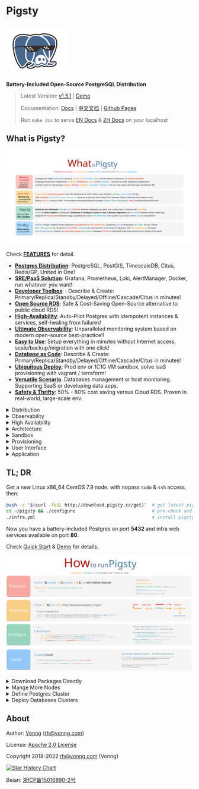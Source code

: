 # Pigsty

## ![](docs/_media/icon.svg)

**Battery-Included Open-Source PostgreSQL Distribution**

> Latest Version: [v1.5.1](https://github.com/Vonng/pigsty/releases/tag/v1.5.1)  |  [Demo](http://demo.pigsty.cc)
>
> Documentation: [Docs](https://pigsty.cc/en/) | [中文文档](https://pigsty.cc/zh/) | [Github Pages](https://vonng.github.io/pigsty/#/)
> 
> Run `make doc` to serve [EN Docs](docs/) & [ZH Docs](docs/zh-cn/) on your localhost



## What is Pigsty?

[![](docs/_media/WHAT_EN.svg)](docs/s-feature.md)

Check [**FEATURES**](docs/s-feature.md) for detail.


* [**Postgres Distribution**](docs/s-feature.md#PostgreSQL-Distribution): PostgreSQL, PostGIS, TimescaleDB, Citus, Redis/GP, United in One!
* [**SRE/PaaS Solution**](docs/s-feature.md#SRE-Solution): Grafana, Prometheus, Loki, AlertManager, Docker, run whatever you want!
* [**Developer Toolbox**](docs/s-feature.md#Developer-Toolbox): : Describe & Create: Primary/Replica/Standby/Delayed/Offline/Cascade/Citus in minutes!
* [**Open Source RDS**](docs/s-feature.md#open-source-rds): Safe & Cost-Saving Open-Source alternative to public cloud RDS!
* [**High-Availability**](docs/s-feature.md#High-Availability): Auto-Pilot Postgres with idempotent instances & services, self-healing from failures!
* [**Ultimate Observability**](docs/s-feature.md#Ultimate-Observability): Unparalleled monitoring system based on modern open-source best-practice!!
* [**Easy to Use**](docs/s-feature.md#Handy-Toolbox): Setup everything in minutes without Internet access, scale/backup/migration with one click!
* [**Database as Code**](docs/s-feature.md#Database-as-Code): Describe & Create: Primary/Replica/Standby/Delayed/Offline/Cascade/Citus in minutes!
* [**Ubiquitous Deploy**](docs/s-feature.md#Ubiquitous-Deployment): Prod env or 1C1G VM sandbox, solve IaaS provisioning with vagrant / terraform!
* [**Versatile Scenario**](docs/s-feature.md#Versatile-Scenario):  Databases management or host monitoring. Supporting SaaS or developing data apps.
* [**Safety & Thrifty**](docs/s-feature.md#Safty-and-Thrifty): 50% - 80% cost saving versus Cloud RDS. Proven in real-world, large-scale env.


<details><summary>Distribution</summary>

[![Distribution](docs/_media/DISTRIBUTION.gif)](docs/c-infra.md#Overview)

</details>

<details><summary>Observability</summary>

[![Observability](docs/_media/overview-monitor.jpg)](http://demo.pigsty.cc)

</details>

<details><summary>High Availability</summary>

[![High Availability](docs/_media/HA-PGSQL.svg)](docs/c-pgsql.md#High-Availability)

</details>

<details><summary>Architecture</summary>

[![Architecture](docs/_media/ARCH.gif)](docs/c-arch.md)

</details>

<details><summary>Sandbox</summary>

[![Sandbox](docs/_media/SANDBOX.gif)](docs/d-sandbox.md)

</details>

<details><summary>Provisioning</summary>

[![Provisioning](docs/_media/PROVISION.gif)](docs/d-deploy.md)

</details>

<details><summary>User Interface</summary>

[![User Interface](docs/_media/interface.jpg)](docs/s-install.md)

</details>

<details><summary>Application</summary>

[![Application](docs/_media/overview-covid.jpg)](docs/t-application.md)

</details>




## TL; DR

Get a new Linux x86_64 CentOS 7.9 node. with nopass `sudo` & `ssh` access, then:

```bash
bash -c "$(curl -fsSL http://download.pigsty.cc/get)"  # get latest pigsty source
cd ~/pigsty && ./configure                             # pre-check and config templating 
./infra.yml                                            # install pigsty on current node
```

Now you have a battery-included Postgres on port **5432** and infra web services available on port **80**.

Check [Quick Start](s-install.md) & [Demo](http://demo.pigsty.cc) for details.

![](docs/_media/HOW_EN.svg)



<details><summary>Download Packages Directly</summary>
Pigsty source & software packages can be downloaded directly via `curl` in case of no Internet connection:

```bash
curl -SL https://github.com/Vonng/pigsty/releases/download/v1.5.1/pigsty.tgz | gzip -d | tar -xC ~
curl -SL https://github.com/Vonng/pigsty/releases/download/v1.5.1/pkg.tgz -o /tmp/pkg.tgz # optional
```

</details>

<details><summary>Mange More Nodes</summary>
You can add more nodes to Pigsty with [`nodes.yml`](p-nodes.md#nodes) after installing the meta node with [`infra.yml`](p-infra.md#infra).

```bash
./nodes.yml  -l pg-test      # init 3 nodes of cluster pg-test
```

</details>

<details><summary>Define Postgres Cluster</summary>
You can define a HA Postgres Cluster with streaming replication in a few lines of code:

```yaml
pg-test:
  hosts:
    10.10.10.11: {pg_seq: 1, pg_role: primary} 
    10.10.10.12: {pg_seq: 2, pg_role: replica}
    10.10.10.13: {pg_seq: 3, pg_role: replica}
  vars: 
    pg_cluster: pg-test
```

You can create Postgres with different [roles](d-pgsql.md) by declaring them: primary, replica, standby, delayed, offline, cascade, etc...

</details>


<details><summary>Deploy Databases Clusters</summary>
You can deploy different types of databases & clusters with corresponding playbooks.

* [`pgsql.yml`](p-pgsql.md#pgsql): Deploy HA PostgreSQL clusters.
* [`redis.yml`](p-redis.md#redis): Deploy Redis clusters.
* [`pigsty-matrixdb.yml`](p-pgsql.md#pgsql-matrix): Deploy matrixdb data warehouse (greenplum7).

```bash
./pgsql.yml         -l pg-test      # init 1-primary & 2-replica pgsql cluster
./redis.yml         -l redis-test   # init redis cluster redis-test
./pigsty-matrixdb.yml -l mx-*         # init MatrixDB cluster mx-mdw,mx-sdw .....
```

</details>






## About


Author: [Vonng](https://vonng.com/en) ([rh@vonng.com](mailto:rh@vonng.com))

License: [Apache 2.0 License](LICENSE)

Copyright 2018-2022 rh@vonng.com (Vonng)

[![Star History Chart](https://api.star-history.com/svg?repos=Vonng/pigsty&type=Date)](https://star-history.com/#Vonng/pigsty&Date)

Beian: [浙ICP备15016890-2号](https://beian.miit.gov.cn/)
